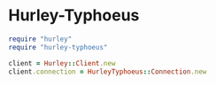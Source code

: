 # Hurley-Typhoeus

```ruby
require "hurley"
require "hurley-typhoeus"

client = Hurley::Client.new
client.connection = HurleyTyphoeus::Connection.new
```
